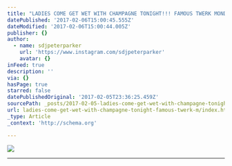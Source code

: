 ```yaml
---
title: "LADIES COME GET WET WITH CHAMPAGNE TONIGHT!!! FAMOUS TWERK MONDAYS\uD83D\uDD25\uD83D\uDD25\uD83D\uDD25\uD83D\uDD25 BATTLE FOR THAT BOTTLE WITH THAT BOOTY!!! S/O @shampoo_ynvs & @sublimestarspromo keeping it LITTY TONIGHT! We movin' that TRAP REGGAE TWERK N 40 till 4am\uD83D\uDD25\uD83D\uDD25 You know how we get it in\uD83D\uDCA5\uD83D\uDCA5\uD83D\uDCA5\uD83D\uDCA5 POP THAT\uD83D\uDCA5\uD83D\uDCA5\uD83D\uDCA5 FOR ME BABY\uD83D\uDE1C LETS GO!!! @lesoukny #twerkmondays #nycnightlife #peterparkerparty #bestdj #sexyonthebars #bootybootybooty #nycnights #getsnobetter"
datePublished: '2017-02-06T15:00:45.555Z'
dateModified: '2017-02-06T15:00:44.005Z'
publisher: {}
author:
  - name: sdjpeterparker
    url: 'https://www.instagram.com/sdjpeterparker'
    avatar: {}
inFeed: true
description: ''
via: {}
hasPage: true
starred: false
datePublishedOriginal: '2017-02-05T23:36:25.459Z'
sourcePath: _posts/2017-02-05-ladies-come-get-wet-with-champagne-tonight-famous-twerk-m.md
url: ladies-come-get-wet-with-champagne-tonight-famous-twerk-m/index.html
_type: Article
_context: 'http://schema.org'

---
```

![](https://imgflo.herokuapp.com/graph/2b2431f8e7ba7b0/630cdbaa92147b4e656664a56e04c096/noop.jpg?input=https%3A%2F%2Fscontent.cdninstagram.com%2Ft51.2885-15%2Fs640x640%2Fsh0.08%2Fe35%2F16230105_1171183466331624_3997975641830981632_n.jpg%3Fig_cache_key%3DMTQzNDU3MjIwOTU2MTUxMDkyOQ%253D%253D.2)

---